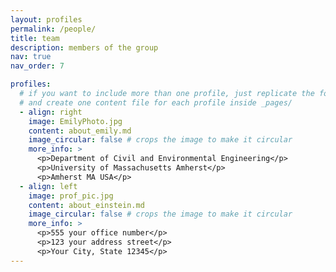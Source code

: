 ```yaml
---
layout: profiles
permalink: /people/
title: team
description: members of the group
nav: true
nav_order: 7

profiles:
  # if you want to include more than one profile, just replicate the following block
  # and create one content file for each profile inside _pages/
  - align: right
    image: EmilyPhoto.jpg
    content: about_emily.md
    image_circular: false # crops the image to make it circular
    more_info: >
      <p>Department of Civil and Environmental Engineering</p>
      <p>University of Massachusetts Amherst</p>
      <p>Amherst MA USA</p>
  - align: left
    image: prof_pic.jpg
    content: about_einstein.md
    image_circular: false # crops the image to make it circular
    more_info: >
      <p>555 your office number</p>
      <p>123 your address street</p>
      <p>Your City, State 12345</p>
---
```

